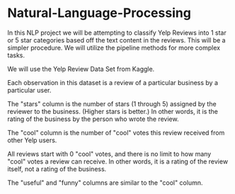 
# Natural-Language-Processing

In this NLP project we will be attempting to classify Yelp Reviews into 1 star or 5 star categories based off the text content in the reviews.
This will be a simpler procedure. We will utilize the pipeline methods for more complex tasks. 

We will use the Yelp Review Data Set from Kaggle.  

Each observation in this dataset is a review of a particular business by a particular user.  

The "stars" column is the number of stars (1 through 5) assigned by the reviewer to the business. (Higher stars is better.) In other words, it is the rating of the business by the person who wrote the review. 

The "cool" column is the number of "cool" votes this review received from other Yelp users.   

All reviews start with 0 "cool" votes, and there is no limit to how many "cool" votes a review can receive. In other words, it is a rating of the review itself, not a rating of the business.  

The "useful" and "funny" columns are similar to the "cool" column.
